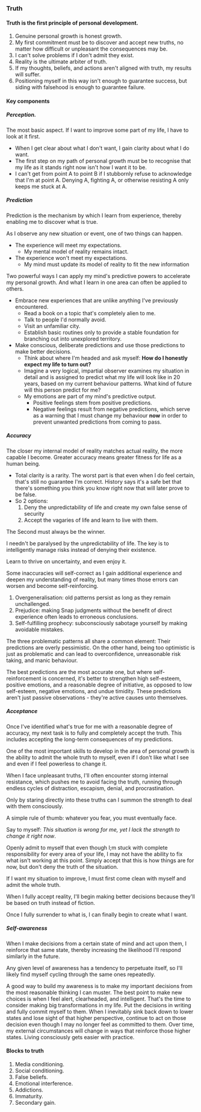 ### Truth

#### Truth is the first principle of personal development.

1.  Genuine personal growth is honest growth.
2.  My first commitment must be to discover and accept new truths, no matter how difficult or unpleasant the consequences may be.
3.  I can't solve problems if I don't admit they exist.
4.  Reality is the ultimate arbiter of truth.
5.  If my thoughts, beliefs, and actions aren't aligned with truth, my results will suffer.
6.  Positioning myself in this way isn't enough to guarantee success, but siding with falsehood is enough to guarantee failure.

#### Key components

##### Perception.

The most basic aspect. If I want to improve some part of my life, I have to look at it first.

-   When I  get clear about what I don't want, I gain clarity about what I do want.
-   The first step on my path of personal growth must be to recognise that my life as it stands right now isn't how I want it to be.
-   I can't get from point A to point B if I stubbornly refuse to acknowledge that I'm at point A. Denying A, fighting A, or otherwise resisting A only keeps me stuck at A.

##### Prediction

Prediction is the mechanism by which I learn from experience, thereby enabling me to discover what is true.

As I observe any new situation or event, one of two things can happen.

-   The experience will meet my expectations.
    -   My mental model of reality remains intact.
-   The experience won't meet my expectations.
    -   My mind must update its model of reality to fit the new information

Two powerful ways I can apply my mind's predictive powers to accelerate my personal growth. And what I learn in one area can often be applied to others.

-   Embrace new experiences that are unlike anything I've previously encountered.
    -   Read a book on a topic that's completely alien to me.
    -   Talk to people I'd normally avoid.
    -   Visit an unfamiliar city.
    -   Establish basic routines only to provide a stable foundation for branching out into unexplored territory.
-   Make conscious, deliberate predictions and use those predictions to make better decisions.
    -   Think about where I'm headed and ask myself: **How do I honestly expect my life to turn out?**
    -   Imagine a very logical, impartial observer examines my situation in detail and is assigned to predict what my life will look like in 20 years, based on my current behaviour patterns. What kind of future will this person predict for me?
    -   My emotions are part of my mind's predictive output.
        -   Positive feelings stem from positive predictions.
        -   Negative feelings result from negative predictions, which serve as a warning that I must change my behaviour **now** in order to prevent unwanted predictions from coming to pass.

##### Accuracy

The closer my internal model of reality matches actual reality, the more capable I become. Greater accuracy means greater fitness for life as a human being.

-   Total clarity is a rarity. The worst part is that even when I do feel certain, that's still no guarantee I'm correct. History says it's a safe bet that there's something you think you know right now that will later prove to be false.
-   So 2 options:
    1.  Deny the unpredictability of life and create my own false sense of security
    2.  Accept the vagaries of life and learn to live with them.

The Second must always be the winner.

I needn't be paralysed by the unpredictability of life. The key is to intelligently manage risks instead of denying their existence.

Learn to thrive on uncertainty, and even enjoy it.

Some inaccuracies will self-correct as I gain additional experience and deepen my understanding of reality, but many times those errors can worsen and become self-reinforcing.

1.  Overgeneralisation: old patterns persist as long as they remain unchallenged.
2.  Prejudice: making Snap judgments without the benefit of direct experience often leads to erroneous conclusions.
3.  Self-fulfilling prophecy: subconsciously sabotage yourself by making avoidable mistakes.

The three problematic patterns all share a common element: Their predictions are overly pessimistic. On the other hand, being too optimistic is just as problematic and can lead to overconfidence, unreasonable risk taking, and manic behaviour.

The best predictions are the most accurate one, but where self-reinforcement is concerned, it's better to strengthen high self-esteem, positive emotions, and a reasonable degree of initiative, as opposed to low self-esteem, negative emotions, and undue timidity. These predictions aren't just passive observations - they're active causes unto themselves.

##### Acceptance

Once I've identified what's true for me with a reasonable degree of accuracy, my next task is to fully and completely accept the truth. This includes accepting the long-term consequences of my predictions.

One of the most important skills to develop in the area of personal growth is the ability to admit the whole truth to myself, even if I don't like what I see and even if I feel powerless to change it.

When I face unpleasant truths, I'll often encounter storng internal resistance, which pushes me to avoid facing the truth, running through endless cycles of distraction, escapism, denial, and procrastination.

Only by staring directly into these truths can I summon the strength to deal with them consciously.

A simple rule of thumb: whatever you fear, you must eventually face.

Say to myself: _This situation is wrong for me, yet I lack the strength to change it right now_.

Openly admit to myself that even though I;m stuck with complete responsibility for every area of your life, I may not have the ability to fix what isn't working at this point. Simply accept that this is how things are for now, but don't deny the truth of the situation.

If I want my situation to improve, I must first come clean with myself and admit the whole truth.

When I fully accept reality, I'll begin making better decisions because they'll be based on truth instead of fiction.

Once I fully surrender to what is, I can finally begin to create what I want.

##### Self-awareness

When I make decisions from a certain state of mind and act upon them, I reinforce that same state, thereby increasing the likelihood I'll respond similarly in the future.

Any given level of awareness has a tendency to perpetuate itself, so I'll likely find myself cycling through the same ones repeatedly.

A good way to build my awareness is to make my important decisions from the most reasonable thinking I can muster. The best point to make new choices is when I feel alert, clearheaded, and intelligent. That's the time to consider making big transformations in my life. Put the decisions in writing and fully commit myself to them. When I inevitably sink back down to lower states and lose sight of that higher perspective, continue to act on those decision even though I may no longer feel as committed to them. Over time, my external circumstances will change in ways that reinforce those higher states. Living consciously gets easier with practice.

#### Blocks to truth

1.  Media conditioning.
2.  Social conditioning.
3.  False beliefs.
4.  Emotional interference.
5.  Addictions.
6.  Immaturity.
7.  Secondary gain.
